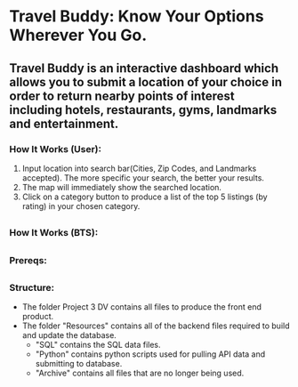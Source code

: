 # Travel Buddy: Know Your Options Wherever You Go. 

## Travel Buddy is an interactive dashboard which allows you to submit a location of your choice in order to return nearby points of interest including hotels, restaurants, gyms, landmarks and entertainment.

### How It Works (User):

1. Input location into search bar(Cities, Zip Codes, and Landmarks accepted). The more specific your search, the better your results. 
2. The map will immediately show the searched location. 
3. Click on a category button to produce a list of the top 5 listings (by rating) in your chosen category. 

##

### How It Works (BTS):

##

### Prereqs:

##

### Structure:

* The folder Project 3 DV contains all files to produce the front end product. 
* The folder "Resources" contains all of the backend files required to build and update the database.
  * "SQL" contains the SQL data files.
  * "Python" contains python scripts used for pulling API data and submitting to database. 
  * "Archive" contains all files that are no longer being used. 
